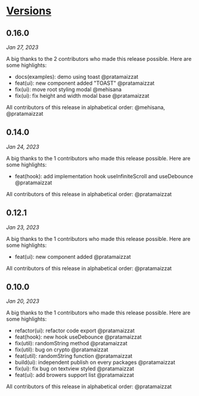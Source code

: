 # [Versions](https://interads.co.id)

## 0.16.0

<!-- generated comparing v0.16.0..main -->

_Jan 27, 2023_

A big thanks to the 2 contributors who made this release possible. Here are some highlights:

- &#8203;<!-- 6 -->docs(examples): demo using toast @pratamaizzat
- &#8203;<!-- 5 -->feat(ui): new component added "TOAST" @pratamaizzat
- &#8203;<!-- 3 -->fix(ui): move root styling modal @mehisana
- &#8203;<!-- 1 -->fix(ui): fix height and width modal base @pratamaizzat

All contributors of this release in alphabetical order: @mehisana, @pratamaizzat



## 0.14.0

<!-- generated comparing v0.14.0..main -->

_Jan 24, 2023_

A big thanks to the 1 contributors who made this release possible. Here are some highlights:

- &#8203;<!-- 3 -->feat(hook): add implementation hook useInfiniteScroll and useDebounce @pratamaizzat

All contributors of this release in alphabetical order: @pratamaizzat

## 0.12.1

<!-- generated comparing v0.12.1..main -->

_Jan 23, 2023_

A big thanks to the 1 contributors who made this release possible. Here are some highlights:

- &#8203;<!-- 04 -->feat(ui): new component added @pratamaizzat

All contributors of this release in alphabetical order: @pratamaizzat

## 0.10.0

<!-- generated comparing v0.10.0..main -->

_Jan 20, 2023_

A big thanks to the 1 contributors who made this release possible. Here are some highlights:

- &#8203;<!-- 15 -->refactor(ui): refactor code export @pratamaizzat
- &#8203;<!-- 13 -->feat(hook): new hook useDebounce @pratamaizzat
- &#8203;<!-- 11 -->fix(util): randomString method @pratamaizzat
- &#8203;<!-- 09 -->fix(util): bug on crypto @pratamaizzat
- &#8203;<!-- 06 -->feat(util): randomString function @pratamaizzat
- &#8203;<!-- 03 -->build(ui): independent publish on every packages @pratamaizzat
- &#8203;<!-- 02 -->fix(ui): fix bug on textview styled @pratamaizzat
- &#8203;<!-- 01 -->feat(ui): add browers support list @pratamaizzat

All contributors of this release in alphabetical order: @pratamaizzat
